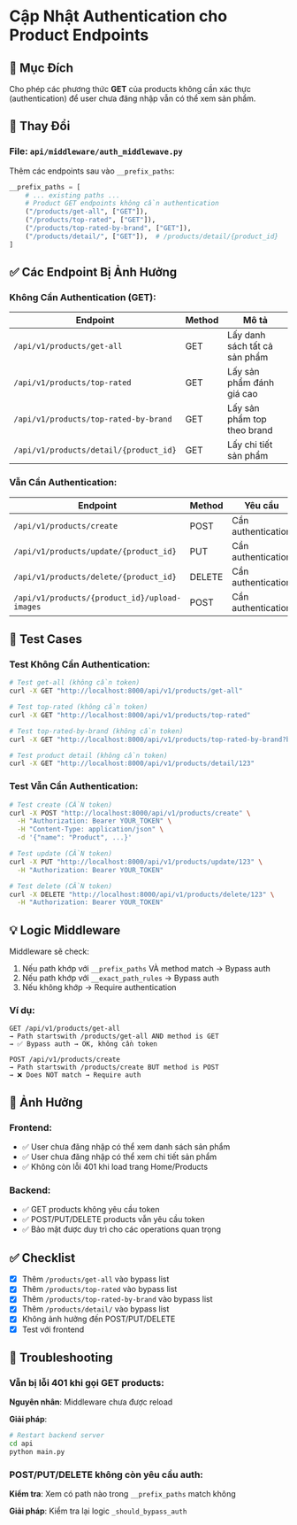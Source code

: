 # Cập Nhật Authentication cho Product Endpoints

## 🎯 Mục Đích

Cho phép các phương thức **GET** của products không cần xác thực (authentication) để user chưa đăng nhập vẫn có thể xem sản phẩm.

## 📝 Thay Đổi

### File: `api/middleware/auth_middlewave.py`

Thêm các endpoints sau vào `__prefix_paths`:

```python
__prefix_paths = [
    # ... existing paths ...
    # Product GET endpoints không cần authentication
    ("/products/get-all", ["GET"]),
    ("/products/top-rated", ["GET"]),
    ("/products/top-rated-by-brand", ["GET"]),
    ("/products/detail/", ["GET"]),  # /products/detail/{product_id}
]
```

## ✅ Các Endpoint Bị Ảnh Hưởng

### Không Cần Authentication (GET):

| Endpoint | Method | Mô tả |
|----------|--------|-------|
| `/api/v1/products/get-all` | GET | Lấy danh sách tất cả sản phẩm |
| `/api/v1/products/top-rated` | GET | Lấy sản phẩm đánh giá cao |
| `/api/v1/products/top-rated-by-brand` | GET | Lấy sản phẩm top theo brand |
| `/api/v1/products/detail/{product_id}` | GET | Lấy chi tiết sản phẩm |

### Vẫn Cần Authentication:

| Endpoint | Method | Yêu cầu |
|----------|--------|---------|
| `/api/v1/products/create` | POST | Cần authentication |
| `/api/v1/products/update/{product_id}` | PUT | Cần authentication |
| `/api/v1/products/delete/{product_id}` | DELETE | Cần authentication |
| `/api/v1/products/{product_id}/upload-images` | POST | Cần authentication |

## 🧪 Test Cases

### Test Không Cần Authentication:

```bash
# Test get-all (không cần token)
curl -X GET "http://localhost:8000/api/v1/products/get-all"

# Test top-rated (không cần token)
curl -X GET "http://localhost:8000/api/v1/products/top-rated"

# Test top-rated-by-brand (không cần token)
curl -X GET "http://localhost:8000/api/v1/products/top-rated-by-brand?brand=Nike"

# Test product detail (không cần token)
curl -X GET "http://localhost:8000/api/v1/products/detail/123"
```

### Test Vẫn Cần Authentication:

```bash
# Test create (CẦN token)
curl -X POST "http://localhost:8000/api/v1/products/create" \
  -H "Authorization: Bearer YOUR_TOKEN" \
  -H "Content-Type: application/json" \
  -d '{"name": "Product", ...}'

# Test update (CẦN token)
curl -X PUT "http://localhost:8000/api/v1/products/update/123" \
  -H "Authorization: Bearer YOUR_TOKEN"

# Test delete (CẦN token)
curl -X DELETE "http://localhost:8000/api/v1/products/delete/123" \
  -H "Authorization: Bearer YOUR_TOKEN"
```

## 💡 Logic Middleware

Middleware sẽ check:
1. Nếu path khớp với `__prefix_paths` VÀ method match → Bypass auth
2. Nếu path khớp với `__exact_path_rules` → Bypass auth
3. Nếu không khớp → Require authentication

### Ví dụ:

```
GET /api/v1/products/get-all
→ Path startswith /products/get-all AND method is GET
→ ✅ Bypass auth → OK, không cần token

POST /api/v1/products/create
→ Path startswith /products/create BUT method is POST
→ ❌ Does NOT match → Require auth
```

## 📍 Ảnh Hưởng

### Frontend:
- ✅ User chưa đăng nhập có thể xem danh sách sản phẩm
- ✅ User chưa đăng nhập có thể xem chi tiết sản phẩm
- ✅ Không còn lỗi 401 khi load trang Home/Products

### Backend:
- ✅ GET products không yêu cầu token
- ✅ POST/PUT/DELETE products vẫn yêu cầu token
- ✅ Bảo mật được duy trì cho các operations quan trọng

## ✅ Checklist

- [x] Thêm `/products/get-all` vào bypass list
- [x] Thêm `/products/top-rated` vào bypass list
- [x] Thêm `/products/top-rated-by-brand` vào bypass list
- [x] Thêm `/products/detail/` vào bypass list
- [x] Không ảnh hưởng đến POST/PUT/DELETE
- [x] Test với frontend

## 🐛 Troubleshooting

### Vẫn bị lỗi 401 khi gọi GET products:

**Nguyên nhân**: Middleware chưa được reload

**Giải pháp**: 
```bash
# Restart backend server
cd api
python main.py
```

### POST/PUT/DELETE không còn yêu cầu auth:

**Kiểm tra**: Xem có path nào trong `__prefix_paths` match không

**Giải pháp**: Kiểm tra lại logic `_should_bypass_auth`

